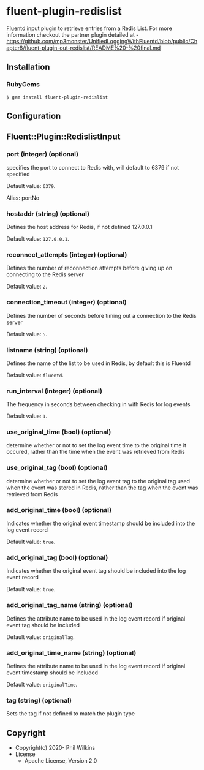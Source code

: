 # fluent-plugin-redislist

[Fluentd](https://fluentd.org/) input plugin to retrieve entries from a Redis List.  For more information checkout the partner plugin detailed at -  https://github.com/mp3monster/UnifiedLoggingWithFluentd/blob/public/Chapter8/fluent-plugin-out-redislist/README%20-%20final.md



## Installation

### RubyGems

```
$ gem install fluent-plugin-redislist
```



## Configuration

## Fluent::Plugin::RedislistInput

### port (integer) (optional)

specifies the port to connect to Redis with, will default to 6379 if not specified

Default value: `6379`.

Alias: portNo

### hostaddr (string) (optional)

Defines the host address for Redis, if not defined 127.0.0.1

Default value: `127.0.0.1`.

### reconnect_attempts (integer) (optional)

Defines the number of reconnection attempts before giving up on connecting to the Redis server

Default value: `2`.

### connection_timeout (integer) (optional)

Defines the number of seconds before timing out a connection to the Redis server

Default value: `5`.

### listname (string) (optional)

Defines the name of the list to be used in Redis, by default this is Fluentd

Default value: `fluentd`.

### run_interval (integer) (optional)

The frequency in seconds between checking in with Redis for log events

Default value: `1`.

### use_original_time (bool) (optional)

determine whether or not to set the log event time to the original time it occured, rather than the time when the event was retrieved from Redis

### use_original_tag (bool) (optional)

determine whether or not to set the log event tag to the original tag used when the event was stored in Redis, rather than the tag when the event was retrieved from Redis

### add_original_time (bool) (optional)

Indicates whether the original event timestamp should be included into the log event record

Default value: `true`.

### add_original_tag (bool) (optional)

Indicates whether the original event tag should be included into the log event record

Default value: `true`.

### add_original_tag_name (string) (optional)

Defines the attribute name to be used in the log event record if original event tag should be included

Default value: `originalTag`.

### add_original_time_name (string) (optional)

Defines the attribute name to be used in the log event record if original event timestamp should be included

Default value: `originalTime`.

### tag (string) (optional)

Sets the tag if not defined to match the plugin type



## Copyright

* Copyright(c) 2020- Phil Wilkins
* License
  * Apache License, Version 2.0
